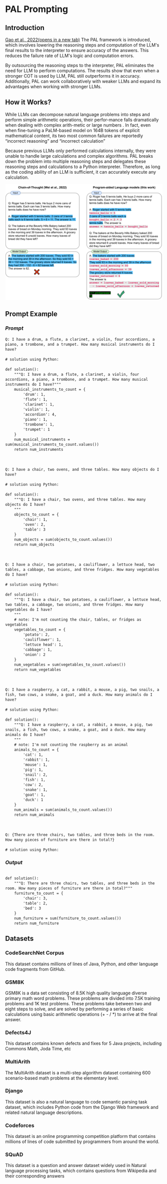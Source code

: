 # **PAL Prompting**

## Introduction

[Gao et al., 2022(opens in a new tab)](https://arxiv.org/abs/2211.10435) The PAL framework is introduced, which involves lowering the reasoning steps and computation of the LLM's final results to the interpreter to ensure accuracy of the answers. This reduces the failure rate of LLM's logic and computation errors.

By outsourcing the reasoning steps to the interpreter, PAL eliminates the need for LLM to perform computations. The results show that even when a stronger COT is used by LLM, PAL still outperforms it in accuracy. Additionally, PAL can work collaboratively with weaker LLMs and expand its advantages when working with stronger LLMs.


## How it Works?

While LLMs can decompose natural language problems into steps and perform simple arithmetic operations, their perfor-mance falls dramatically when dealing with complex arith-metic  or large numbers . In fact, even when fine-tuning a PaLM-based model on 164B tokens of explicit mathematical content, its two most common failures are reportedly “incorrect reasoning” and “incorrect calculation” 

Because previous LLMs only performed calculations internally, they were unable to handle large calculations and complex algorithms. PAL breaks down the problem into multiple reasoning steps and delegates these reasoning steps and calculations to a Python interpreter. Therefore, as long as the coding ability of an LLM is sufficient, it can accurately execute any calculation.

![pal.png](img/pal.png)



## Prompt Example

### *Prompt*

```
Q: I have a drum, a flute, a clarinet, a violin, four accordions, a piano, a trombone, and a trumpet. How many musical instruments do I have?

# solution using Python:

def solution():
    """Q: I have a drum, a flute, a clarinet, a violin, four accordions, a piano, a trombone, and a trumpet. How many musical instruments do I have?"""
    musical_instruments_to_count = {
        'drum': 1,
        'flute': 1,
        'clarinet': 1,
        'violin': 1,
        'accordion': 4,
        'piano': 1,
        'trombone': 1,
        'trumpet': 1
    }
    num_musical_instruments = sum(musical_instruments_to_count.values())
    return num_instruments



Q: I have a chair, two ovens, and three tables. How many objects do I have?

# solution using Python:

def solution():
    """Q: I have a chair, two ovens, and three tables. How many objects do I have?
    """
    objects_to_count = {
        'chair': 1,
        'oven': 2,
        'table': 3
    }
    num_objects = sum(objects_to_count.values())
    return num_objects



Q: I have a chair, two potatoes, a cauliflower, a lettuce head, two tables, a cabbage, two onions, and three fridges. How many vegetables do I have?

# solution using Python:

def solution():
    """Q: I have a chair, two potatoes, a cauliflower, a lettuce head, two tables, a cabbage, two onions, and three fridges. How many vegetables do I have?
    """
    # note: I'm not counting the chair, tables, or fridges as vegetables
    vegetables_to_count = {
        'potato': 2,
        'cauliflower': 1,
        'lettuce head': 1,
        'cabbage': 1,
        'onion': 2
    }
    num_vegetables = sum(vegetables_to_count.values())
    return num_vegetables



Q: I have a raspberry, a cat, a rabbit, a mouse, a pig, two snails, a fish, two cows, a snake, a goat, and a duck. How many animals do I have?

# solution using Python:

def solution():
    """Q: I have a raspberry, a cat, a rabbit, a mouse, a pig, two snails, a fish, two cows, a snake, a goat, and a duck. How many animals do I have?
    """
    # note: I'm not counting the raspberry as an animal
    animals_to_count = {
        'cat': 1,
        'rabbit': 1,
        'mouse': 1,
        'pig': 1,
        'snail': 2,
        'fish': 1,
        'cow': 2,
        'snake': 1,
        'goat': 1,
        'duck': 1
    }
    num_animals = sum(animals_to_count.values())
    return num_animals



Q: {There are three chairs, two tables, and three beds in the room. How many pieces of furniture are there in total?}

# solution using Python:
```

### *Output* 

```

def solution():
    """Q: There are three chairs, two tables, and three beds in the room. How many pieces of furniture are there in total?"""
    furniture_to_count = {
        'chair': 3,
        'table': 2,
        'bed': 3
    }
    num_furniture = sum(furniture_to_count.values())
    return num_furniture
```

## Datasets

### CodeSearchNet Corpus
This dataset contains millions of lines of Java, Python, and other language code fragments from GitHub.

### GSM8K
GSM8K is a data set consisting of 8.5K high quality language diverse primary math word problems. These problems are divided into 7.5K training problems and 1K test problems. These problems take between two and eight steps to solve, and are solved by performing a series of basic calculations using basic arithmetic operations (+ - / *) to arrive at the final answer.

### Defects4J
This dataset contains known defects and fixes for 5 Java projects, including Commons Math, Joda Time, etc

### MultiArith
The MultiArith dataset is a multi-step algorithm dataset containing 600 scenario-based math problems at the elementary level.

### Django
This dataset is also a natural language to code semantic parsing task dataset, which includes Python code from the Django Web framework and related natural language descriptions.

### Codeforces
This dataset is an online programming competition platform that contains millions of lines of code submitted by programmers from around the world.

### SQuAD
This dataset is a question and answer dataset widely used in Natural language processing tasks, which contains questions from Wikipedia and their corresponding answers


